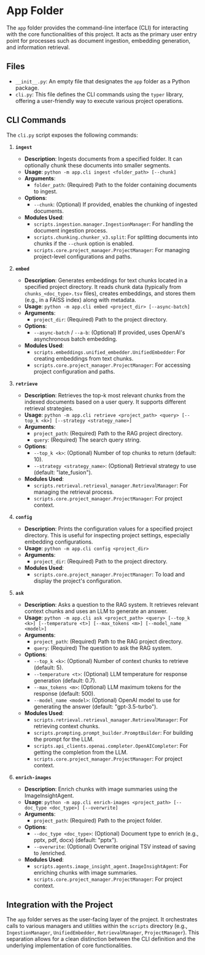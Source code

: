 # App Folder

The `app` folder provides the command-line interface (CLI) for interacting with the core functionalities of this project. It acts as the primary user entry point for processes such as document ingestion, embedding generation, and information retrieval.

## Files

-   `__init__.py`: An empty file that designates the `app` folder as a Python package.
-   `cli.py`: This file defines the CLI commands using the `typer` library, offering a user-friendly way to execute various project operations.

## CLI Commands

The `cli.py` script exposes the following commands:

1.  **`ingest`**
    *   **Description**: Ingests documents from a specified folder. It can optionally chunk these documents into smaller segments.
    *   **Usage**: `python -m app.cli ingest <folder_path> [--chunk]`
    *   **Arguments**:
        *   `folder_path`: (Required) Path to the folder containing documents to ingest.
    *   **Options**:
        *   `--chunk`: (Optional) If provided, enables the chunking of ingested documents.
    *   **Modules Used**:
        *   `scripts.ingestion.manager.IngestionManager`: For handling the document ingestion process.
        *   `scripts.chunking.chunker_v3.split`: For splitting documents into chunks if the `--chunk` option is enabled.
        *   `scripts.core.project_manager.ProjectManager`: For managing project-level configurations and paths.

2.  **`embed`**
    *   **Description**: Generates embeddings for text chunks located in a specified project directory. It reads chunk data (typically from `chunks_<doc_type>.tsv` files), creates embeddings, and stores them (e.g., in a FAISS index) along with metadata.
    *   **Usage**: `python -m app.cli embed <project_dir> [--async-batch]`
    *   **Arguments**:
        *   `project_dir`: (Required) Path to the project directory.
    *   **Options**:
        *   `--async-batch` / `--a-b`: (Optional) If provided, uses OpenAI's asynchronous batch embedding.
    *   **Modules Used**:
        *   `scripts.embeddings.unified_embedder.UnifiedEmbedder`: For creating embeddings from text chunks.
        *   `scripts.core.project_manager.ProjectManager`: For accessing project configuration and paths.

3.  **`retrieve`**
    *   **Description**: Retrieves the top-k most relevant chunks from the indexed documents based on a user query. It supports different retrieval strategies.
    *   **Usage**: `python -m app.cli retrieve <project_path> <query> [--top_k <k>] [--strategy <strategy_name>]`
    *   **Arguments**:
        *   `project_path`: (Required) Path to the RAG project directory.
        *   `query`: (Required) The search query string.
    *   **Options**:
        *   `--top_k <k>`: (Optional) Number of top chunks to return (default: 10).
        *   `--strategy <strategy_name>`: (Optional) Retrieval strategy to use (default: "late_fusion").
    *   **Modules Used**:
        *   `scripts.retrieval.retrieval_manager.RetrievalManager`: For managing the retrieval process.
        *   `scripts.core.project_manager.ProjectManager`: For project context.

4.  **`config`**
    *   **Description**: Prints the configuration values for a specified project directory. This is useful for inspecting project settings, especially embedding configurations.
    *   **Usage**: `python -m app.cli config <project_dir>`
    *   **Arguments**:
        *   `project_dir`: (Required) Path to the project directory.
    *   **Modules Used**:
        *   `scripts.core.project_manager.ProjectManager`: To load and display the project's configuration.

5.  **`ask`**
    *   **Description**: Asks a question to the RAG system. It retrieves relevant context chunks and uses an LLM to generate an answer.
    *   **Usage**: `python -m app.cli ask <project_path> <query> [--top_k <k>] [--temperature <t>] [--max_tokens <m>] [--model_name <model>]`
    *   **Arguments**:
        *   `project_path`: (Required) Path to the RAG project directory.
        *   `query`: (Required) The question to ask the RAG system.
    *   **Options**:
        *   `--top_k <k>`: (Optional) Number of context chunks to retrieve (default: 5).
        *   `--temperature <t>`: (Optional) LLM temperature for response generation (default: 0.7).
        *   `--max_tokens <m>`: (Optional) LLM maximum tokens for the response (default: 500).
        *   `--model_name <model>`: (Optional) OpenAI model to use for generating the answer (default: "gpt-3.5-turbo").
    *   **Modules Used**:
        *   `scripts.retrieval.retrieval_manager.RetrievalManager`: For retrieving context chunks.
        *   `scripts.prompting.prompt_builder.PromptBuilder`: For building the prompt for the LLM.
        *   `scripts.api_clients.openai.completer.OpenAICompleter`: For getting the completion from the LLM.
        *   `scripts.core.project_manager.ProjectManager`: For project context.

6.  **`enrich-images`**
    *   **Description**: Enrich chunks with image summaries using the ImageInsightAgent.
    *   **Usage**: `python -m app.cli enrich-images <project_path> [--doc_type <doc_type>] [--overwrite]`
    *   **Arguments**:
        *   `project_path`: (Required) Path to the project folder.
    *   **Options**:
        *   `--doc_type <doc_type>`: (Optional) Document type to enrich (e.g., pptx, pdf, docx) (default: "pptx").
        *   `--overwrite`: (Optional) Overwrite original TSV instead of saving to /enriched.
    *   **Modules Used**:
        *   `scripts.agents.image_insight_agent.ImageInsightAgent`: For enriching chunks with image summaries.
        *   `scripts.core.project_manager.ProjectManager`: For project context.

## Integration with the Project

The `app` folder serves as the user-facing layer of the project. It orchestrates calls to various managers and utilities within the `scripts` directory (e.g., `IngestionManager`, `UnifiedEmbedder`, `RetrievalManager`, `ProjectManager`). This separation allows for a clean distinction between the CLI definition and the underlying implementation of core functionalities.
